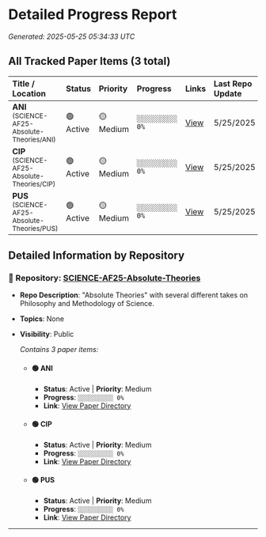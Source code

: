 # Detailed Progress Report
*Generated: 2025-05-25 05:34:33 UTC*

## All Tracked Paper Items (3 total)

| Title / Location                 | Status                      | Priority                      | Progress                               | Links                                     | Last Repo Update |
|:---------------------------------|:----------------------------|:------------------------------|:---------------------------------------|:------------------------------------------|:-----------------|
| **ANI**<br><small>(SCIENCE-AF25-Absolute-Theories/ANI)</small> | 🟢 Active | 🟡 Medium | `░░░░░░░░░░ 0%` | [View](https://github.com/sandner-art/SCIENCE-AF25-Absolute-Theories/tree/main/papers/ANI) | 5/25/2025 |
| **CIP**<br><small>(SCIENCE-AF25-Absolute-Theories/CIP)</small> | 🟢 Active | 🟡 Medium | `░░░░░░░░░░ 0%` | [View](https://github.com/sandner-art/SCIENCE-AF25-Absolute-Theories/tree/main/papers/CIP) | 5/25/2025 |
| **PUS**<br><small>(SCIENCE-AF25-Absolute-Theories/PUS)</small> | 🟢 Active | 🟡 Medium | `░░░░░░░░░░ 0%` | [View](https://github.com/sandner-art/SCIENCE-AF25-Absolute-Theories/tree/main/papers/PUS) | 5/25/2025 |

## Detailed Information by Repository

### 📁 Repository: [SCIENCE-AF25-Absolute-Theories](https://github.com/sandner-art/SCIENCE-AF25-Absolute-Theories)
- **Repo Description**: "Absolute Theories" with several different takes on Philosophy and Methodology of Science.
- **Topics**: None
- **Visibility**: Public

  *Contains 3 paper items:*
  - #### 🟢 ANI
    - **Status**: Active | **Priority**: Medium
    - **Progress**: `░░░░░░░░░░ 0%`
    - **Link**: [View Paper Directory](https://github.com/sandner-art/SCIENCE-AF25-Absolute-Theories/tree/main/papers/ANI)

  - #### 🟢 CIP
    - **Status**: Active | **Priority**: Medium
    - **Progress**: `░░░░░░░░░░ 0%`
    - **Link**: [View Paper Directory](https://github.com/sandner-art/SCIENCE-AF25-Absolute-Theories/tree/main/papers/CIP)

  - #### 🟢 PUS
    - **Status**: Active | **Priority**: Medium
    - **Progress**: `░░░░░░░░░░ 0%`
    - **Link**: [View Paper Directory](https://github.com/sandner-art/SCIENCE-AF25-Absolute-Theories/tree/main/papers/PUS)


---
